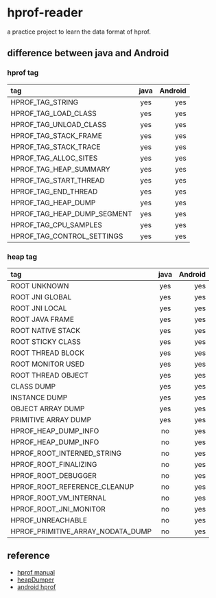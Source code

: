 # hprof-reader
a practice project to learn the data format of hprof.

## difference between java and Android

### hprof tag

| tag            | java         | Android     |
| :------------- | :----------: | -----------: |
| HPROF_TAG_STRING |  yes  |   yes  |
| HPROF_TAG_LOAD_CLASS  |  yes  |   yes  |
| HPROF_TAG_UNLOAD_CLASS  |  yes  |  yes   |
| HPROF_TAG_STACK_FRAME |  yes  |  yes   |
| HPROF_TAG_STACK_TRACE  |  yes  |   yes  |
| HPROF_TAG_ALLOC_SITES  |  yes  |  yes   |
| HPROF_TAG_HEAP_SUMMARY  |  yes  | yes    |
| HPROF_TAG_START_THREAD  |  yes  |  yes   |
| HPROF_TAG_END_THREAD  |  yes  |   yes  |
| HPROF_TAG_HEAP_DUMP  |  yes  | yes    |
| HPROF_TAG_HEAP_DUMP_SEGMENT  |  yes  |  yes   |
| HPROF_TAG_CPU_SAMPLES  |  yes  |  yes   |
| HPROF_TAG_CONTROL_SETTINGS | yes   | yes    |

### heap tag
| tag            | java         | Android     |
| :------------- | :----------: | -----------: |
| ROOT UNKNOWN |  yes  |  yes   |
| ROOT JNI GLOBAL |  yes  |  yes   |
| ROOT JNI LOCAL |  yes  |   yes  |
| ROOT JAVA FRAME | yes   |  yes   |
| ROOT NATIVE STACK | yes   | yes    |
| ROOT STICKY CLASS | yes   |  yes   |
| ROOT THREAD BLOCK |  yes  |  yes   |
| ROOT MONITOR USED |  yes  |  yes   |
| ROOT THREAD OBJECT |  yes  | yes    |
| CLASS DUMP |  yes  |  yes   |
| INSTANCE DUMP | yes   |  yes   |
| OBJECT ARRAY DUMP | yes   | yes    |
| PRIMITIVE ARRAY DUMP | yes   |   yes  |
| HPROF_HEAP_DUMP_INFO  |  no  |  yes   |
| HPROF_HEAP_DUMP_INFO  |  no  |  yes   |
| HPROF_ROOT_INTERNED_STRING  |  no  |  yes   |
| HPROF_ROOT_FINALIZING  |  no  |  yes   |
| HPROF_ROOT_DEBUGGER  |  no |  yes   |
| HPROF_ROOT_REFERENCE_CLEANUP   |  no |  yes   |
| HPROF_ROOT_VM_INTERNAL   |  no |  yes   |
| HPROF_ROOT_JNI_MONITOR  |  no |  yes   |
| HPROF_UNREACHABLE  |  no |  yes   |
| HPROF_PRIMITIVE_ARRAY_NODATA_DUMP  |  no |  yes   |

## reference
+ [hprof manual](http://hg.openjdk.java.net/jdk6/jdk6/jdk/raw-file/tip/src/share/demo/jvmti/hprof/manual.html#mozTocId848088)
+ [heapDumper](https://hg.openjdk.java.net/jdk/jdk/file/9a73a4e4011f/src/hotspot/share/services/heapDumper.cpp)
+ [android hprof](https://android.googlesource.com/platform/art/+/refs/heads/android10-c2f2-release/runtime/hprof/hprof.cc)
